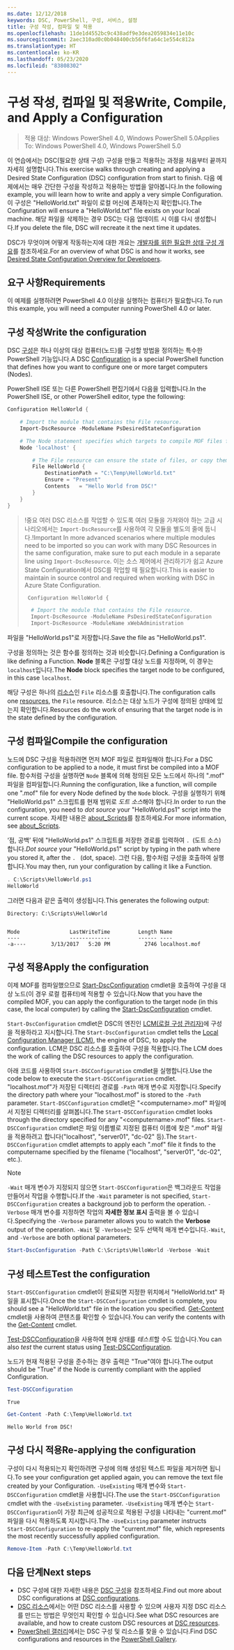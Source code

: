 ```yaml
---
ms.date: 12/12/2018
keywords: DSC, PowerShell, 구성, 서비스, 설정
title: 구성 작성, 컴파일 및 적용
ms.openlocfilehash: 11de1d4552bc9c438adf9e3dea2059834e11e10c
ms.sourcegitcommit: 2aec310ad0c0b048400cb56f6fa64c1e554c812a
ms.translationtype: HT
ms.contentlocale: ko-KR
ms.lasthandoff: 05/23/2020
ms.locfileid: "83808302"
---
```

# <a name="write-compile-and-apply-a-configuration"></a><span data-ttu-id="1f55c-103">구성 작성, 컴파일 및 적용</span><span class="sxs-lookup"><span data-stu-id="1f55c-103">Write, Compile, and Apply a Configuration</span></span>

> <span data-ttu-id="1f55c-104">적용 대상: Windows PowerShell 4.0, Windows PowerShell 5.0</span><span class="sxs-lookup"><span data-stu-id="1f55c-104">Applies To: Windows PowerShell 4.0, Windows PowerShell 5.0</span></span>

<span data-ttu-id="1f55c-105">이 연습에서는 DSC(필요한 상태 구성) 구성을 만들고 적용하는 과정을 처음부터 끝까지 자세히 설명합니다.</span><span class="sxs-lookup"><span data-stu-id="1f55c-105">This exercise walks through creating and applying a Desired State Configuration (DSC) configuration from start to finish.</span></span>
<span data-ttu-id="1f55c-106">다음 예제에서는 매우 간단한 구성을 작성하고 적용하는 방법을 알아봅니다.</span><span class="sxs-lookup"><span data-stu-id="1f55c-106">In the following example, you will learn how to write and apply a very simple Configuration.</span></span> <span data-ttu-id="1f55c-107">이 구성은 "HelloWorld.txt" 파일이 로컬 머신에 존재하는지 확인합니다.</span><span class="sxs-lookup"><span data-stu-id="1f55c-107">The Configuration will ensure a "HelloWorld.txt" file exists on your local machine.</span></span> <span data-ttu-id="1f55c-108">해당 파일을 삭제하는 경우 DSC는 다음 업데이트 시 이를 다시 생성합니다.</span><span class="sxs-lookup"><span data-stu-id="1f55c-108">If you delete the file, DSC will recreate it the next time it updates.</span></span>

<span data-ttu-id="1f55c-109">DSC가 무엇이며 어떻게 작동하는지에 대한 개요는 [개발자를 위한 필요한 상태 구성 개요](../overview/overview.md)를 참조하세요.</span><span class="sxs-lookup"><span data-stu-id="1f55c-109">For an overview of what DSC is and how it works, see [Desired State Configuration Overview for Developers](../overview/overview.md).</span></span>

## <a name="requirements"></a><span data-ttu-id="1f55c-110">요구 사항</span><span class="sxs-lookup"><span data-stu-id="1f55c-110">Requirements</span></span>

<span data-ttu-id="1f55c-111">이 예제를 실행하려면 PowerShell 4.0 이상을 실행하는 컴퓨터가 필요합니다.</span><span class="sxs-lookup"><span data-stu-id="1f55c-111">To run this example, you will need a computer running PowerShell 4.0 or later.</span></span>

## <a name="write-the-configuration"></a><span data-ttu-id="1f55c-112">구성 작성</span><span class="sxs-lookup"><span data-stu-id="1f55c-112">Write the configuration</span></span>

<span data-ttu-id="1f55c-113">DSC [구성](configurations.md)은 하나 이상의 대상 컴퓨터(노드)를 구성할 방법을 정의하는 특수한 PowerShell 기능입니다.</span><span class="sxs-lookup"><span data-stu-id="1f55c-113">A DSC [Configuration](configurations.md) is a special PowerShell function that defines how you want to configure one or more target computers (Nodes).</span></span>

<span data-ttu-id="1f55c-114">PowerShell ISE 또는 다른 PowerShell 편집기에서 다음을 입력합니다.</span><span class="sxs-lookup"><span data-stu-id="1f55c-114">In the PowerShell ISE, or other PowerShell editor, type the following:</span></span>

```powershell
Configuration HelloWorld {

    # Import the module that contains the File resource.
    Import-DscResource -ModuleName PsDesiredStateConfiguration

    # The Node statement specifies which targets to compile MOF files for, when this configuration is executed.
    Node 'localhost' {

        # The File resource can ensure the state of files, or copy them from a source to a destination with persistent updates.
        File HelloWorld {
            DestinationPath = "C:\Temp\HelloWorld.txt"
            Ensure = "Present"
            Contents   = "Hello World from DSC!"
        }
    }
}
```

> <span data-ttu-id="1f55c-115">!중요 여러 DSC 리소스를 작업할 수 있도록 여러 모듈을 가져와야 하는 고급 시나리오에서는 `Import-DscResource`를 사용하여 각 모듈을 별도의 줄에 둡니다.</span><span class="sxs-lookup"><span data-stu-id="1f55c-115">!Important In more advanced scenarios where multiple modules need to be imported so you can work with many DSC Resources in the same configuration, make sure to put each module in a separate line using `Import-DscResource`.</span></span>
> <span data-ttu-id="1f55c-116">이는 소스 제어에서 관리하기가 쉽고 Azure State Configuration에서 DSC를 작업할 때 필요합니다.</span><span class="sxs-lookup"><span data-stu-id="1f55c-116">This is easier to maintain in source control and required when working with DSC in Azure State Configuration.</span></span>
>
> ```powershell
>  Configuration HelloWorld {
>
>   # Import the module that contains the File resource.
>   Import-DscResource -ModuleName PsDesiredStateConfiguration
>   Import-DscResource -ModuleName xWebAdministration
>
> ```

<span data-ttu-id="1f55c-117">파일을 "HelloWorld.ps1"로 저장합니다.</span><span class="sxs-lookup"><span data-stu-id="1f55c-117">Save the file as "HelloWorld.ps1".</span></span>

<span data-ttu-id="1f55c-118">구성을 정의하는 것은 함수를 정의하는 것과 비슷합니다.</span><span class="sxs-lookup"><span data-stu-id="1f55c-118">Defining a Configuration is like defining a Function.</span></span> <span data-ttu-id="1f55c-119">**Node** 블록은 구성할 대상 노드를 지정하며, 이 경우는 `localhost`입니다.</span><span class="sxs-lookup"><span data-stu-id="1f55c-119">The **Node** block specifies the target node to be configured, in this case `localhost`.</span></span>

<span data-ttu-id="1f55c-120">해당 구성은 하나의 [리소스](../resources/resources.md)인 `File` 리소스를 호출합니다.</span><span class="sxs-lookup"><span data-stu-id="1f55c-120">The configuration calls one [resources](../resources/resources.md), the `File` resource.</span></span> <span data-ttu-id="1f55c-121">리소스는 대상 노드가 구성에 정의된 상태에 있는지 확인합니다.</span><span class="sxs-lookup"><span data-stu-id="1f55c-121">Resources do the work of ensuring that the target node is in the state defined by the configuration.</span></span>

## <a name="compile-the-configuration"></a><span data-ttu-id="1f55c-122">구성 컴파일</span><span class="sxs-lookup"><span data-stu-id="1f55c-122">Compile the configuration</span></span>

<span data-ttu-id="1f55c-123">노드에 DSC 구성을 적용하려면 먼저 MOF 파일로 컴파일해야 합니다.</span><span class="sxs-lookup"><span data-stu-id="1f55c-123">For a DSC configuration to be applied to a node, it must first be compiled into a MOF file.</span></span>
<span data-ttu-id="1f55c-124">함수처럼 구성을 실행하면 `Node` 블록에 의해 정의된 모든 노드에서 하나의 ".mof" 파일을 컴파일합니다.</span><span class="sxs-lookup"><span data-stu-id="1f55c-124">Running the configuration, like a function, will compile one ".mof" file for every Node defined by the `Node` block.</span></span>
<span data-ttu-id="1f55c-125">구성을 실행하기 위해 "HelloWorld.ps1" 스크립트를 현재 범위로 *도트 소스*해야 합니다.</span><span class="sxs-lookup"><span data-stu-id="1f55c-125">In order to run the configuration, you need to *dot source* your "HelloWorld.ps1" script into the current scope.</span></span>
<span data-ttu-id="1f55c-126">자세한 내용은 [about_Scripts](/powershell/module/microsoft.powershell.core/about/about_scripts?view=powershell-6#script-scope-and-dot-sourcing)를 참조하세요.</span><span class="sxs-lookup"><span data-stu-id="1f55c-126">For more information, see [about_Scripts](/powershell/module/microsoft.powershell.core/about/about_scripts?view=powershell-6#script-scope-and-dot-sourcing).</span></span>

<!-- markdownlint-disable MD038 -->
<span data-ttu-id="1f55c-127">‘점, 공백’ 뒤에 "HelloWorld.ps1" 스크립트를 저장한 경로를 입력하여 `. `(도트 소스)합니다.</span><span class="sxs-lookup"><span data-stu-id="1f55c-127">*Dot source* your "HelloWorld.ps1" script by typing in the path where you stored it, after the `. ` (dot, space).</span></span> <span data-ttu-id="1f55c-128">그런 다음, 함수처럼 구성을 호출하여 실행합니다.</span><span class="sxs-lookup"><span data-stu-id="1f55c-128">You may then, run your configuration by calling it like a Function.</span></span>
<!-- markdownlint-enable MD038 -->

```powershell
. C:\Scripts\HelloWorld.ps1
HelloWorld
```

<span data-ttu-id="1f55c-129">그러면 다음과 같은 출력이 생성됩니다.</span><span class="sxs-lookup"><span data-stu-id="1f55c-129">This generates the following output:</span></span>

```output
Directory: C:\Scripts\HelloWorld


Mode                LastWriteTime         Length Name
----                -------------         ------ ----
-a----        3/13/2017   5:20 PM           2746 localhost.mof
```

## <a name="apply-the-configuration"></a><span data-ttu-id="1f55c-130">구성 적용</span><span class="sxs-lookup"><span data-stu-id="1f55c-130">Apply the configuration</span></span>

<span data-ttu-id="1f55c-131">이제 MOF를 컴파일했으므로 [Start-DscConfiguration](/powershell/module/psdesiredstateconfiguration/start-dscconfiguration) cmdlet을 호출하여 구성을 대상 노드(이 경우 로컬 컴퓨터)에 적용할 수 있습니다.</span><span class="sxs-lookup"><span data-stu-id="1f55c-131">Now that you have the compiled MOF, you can apply the configuration to the target node (in this case, the local computer) by calling the [Start-DscConfiguration](/powershell/module/psdesiredstateconfiguration/start-dscconfiguration) cmdlet.</span></span>

<span data-ttu-id="1f55c-132">`Start-DscConfiguration` cmdlet은 DSC의 엔진인 [LCM(로컬 구성 관리자)](../managing-nodes/metaConfig.md)에 구성을 적용하라고 지시합니다.</span><span class="sxs-lookup"><span data-stu-id="1f55c-132">The `Start-DscConfiguration` cmdlet tells the [Local Configuration Manager (LCM)](../managing-nodes/metaConfig.md), the engine of DSC, to apply the configuration.</span></span>
<span data-ttu-id="1f55c-133">LCM은 DSC 리소스를 호출하여 구성을 적용합니다.</span><span class="sxs-lookup"><span data-stu-id="1f55c-133">The LCM does the work of calling the DSC resources to apply the configuration.</span></span>

<span data-ttu-id="1f55c-134">아래 코드를 사용하여 `Start-DSCConfiguration` cmdlet을 실행합니다.</span><span class="sxs-lookup"><span data-stu-id="1f55c-134">Use the code below to execute the `Start-DSCConfiguration` cmdlet.</span></span> <span data-ttu-id="1f55c-135">"localhost.mof"가 저장된 디렉터리 경로를 `-Path` 매개 변수로 지정합니다.</span><span class="sxs-lookup"><span data-stu-id="1f55c-135">Specify the directory path where your "localhost.mof" is stored to the `-Path` parameter.</span></span> <span data-ttu-id="1f55c-136">`Start-DSCConfiguration` cmdlet은 "\<computername\>.mof" 파일에서 지정된 디렉터리를 살펴봅니다.</span><span class="sxs-lookup"><span data-stu-id="1f55c-136">The `Start-DSCConfiguration` cmdlet looks through the directory specified for any "\<computername\>.mof" files.</span></span> <span data-ttu-id="1f55c-137">`Start-DSCConfiguration` cmdlet은 파일 이름별로 지정된 컴퓨터 이름에 찾은 ".mof" 파일을 적용하려고 합니다("localhost", "server01", "dc-02" 등).</span><span class="sxs-lookup"><span data-stu-id="1f55c-137">The `Start-DSCConfiguration` cmdlet attempts to apply each ".mof" file it finds to the computername specified by the filename ("localhost", "server01", "dc-02", etc.).</span></span>

> [!NOTE]
> <span data-ttu-id="1f55c-138">`-Wait` 매개 변수가 지정되지 않으면 `Start-DSCConfiguration`은 백그라운드 작업을 만들어서 작업을 수행합니다.</span><span class="sxs-lookup"><span data-stu-id="1f55c-138">If the `-Wait` parameter is not specified, `Start-DSCConfiguration` creates a background job to perform the operation.</span></span> <span data-ttu-id="1f55c-139">`-Verbose` 매개 변수를 지정하면 작업의 **자세한 정보 표시** 출력을 볼 수 있습니다.</span><span class="sxs-lookup"><span data-stu-id="1f55c-139">Specifying the `-Verbose` parameter allows you to watch the **Verbose** output of the operation.</span></span> <span data-ttu-id="1f55c-140">`-Wait` 및 `-Verbose`는 모두 선택적 매개 변수입니다.</span><span class="sxs-lookup"><span data-stu-id="1f55c-140">`-Wait`, and `-Verbose` are both optional parameters.</span></span>

```powershell
Start-DscConfiguration -Path C:\Scripts\HelloWorld -Verbose -Wait
```

## <a name="test-the-configuration"></a><span data-ttu-id="1f55c-141">구성 테스트</span><span class="sxs-lookup"><span data-stu-id="1f55c-141">Test the configuration</span></span>

<span data-ttu-id="1f55c-142">`Start-DSCConfiguration` cmdlet이 완료되면 지정한 위치에서 "HelloWorld.txt" 파일을 표시합니다.</span><span class="sxs-lookup"><span data-stu-id="1f55c-142">Once the `Start-DSCConfiguration` cmdlet is complete, you should see a "HelloWorld.txt" file in the location you specified.</span></span> <span data-ttu-id="1f55c-143">[Get-Content](/powershell/module/microsoft.powershell.management/get-content) cmdlet을 사용하여 콘텐츠를 확인할 수 있습니다.</span><span class="sxs-lookup"><span data-stu-id="1f55c-143">You can verify the contents with the [Get-Content](/powershell/module/microsoft.powershell.management/get-content) cmdlet.</span></span>

<span data-ttu-id="1f55c-144">[Test-DSCConfiguration](/powershell/module/psdesiredstateconfiguration/Test-DSCConfiguration)을 사용하여 현재 상태를 *테스트*할 수도 있습니다.</span><span class="sxs-lookup"><span data-stu-id="1f55c-144">You can also *test* the current status using [Test-DSCConfiguration](/powershell/module/psdesiredstateconfiguration/Test-DSCConfiguration).</span></span>

<span data-ttu-id="1f55c-145">노드가 현재 적용된 구성을 준수하는 경우 출력은 "True"여야 합니다.</span><span class="sxs-lookup"><span data-stu-id="1f55c-145">The output should be "True" if the Node is currently compliant with the applied Configuration.</span></span>

```powershell
Test-DSCConfiguration
```

```output
True
```

```powershell
Get-Content -Path C:\Temp\HelloWorld.txt
```

```output
Hello World from DSC!
```

## <a name="re-applying-the-configuration"></a><span data-ttu-id="1f55c-146">구성 다시 적용</span><span class="sxs-lookup"><span data-stu-id="1f55c-146">Re-applying the configuration</span></span>

<span data-ttu-id="1f55c-147">구성이 다시 적용되는지 확인하려면 구성에 의해 생성된 텍스트 파일을 제거하면 됩니다.</span><span class="sxs-lookup"><span data-stu-id="1f55c-147">To see your configuration get applied again, you can remove the text file created by your Configuration.</span></span> <span data-ttu-id="1f55c-148">`-UseExisting` 매개 변수와 `Start-DSCConfiguration` cmdlet을 사용합니다.</span><span class="sxs-lookup"><span data-stu-id="1f55c-148">The use the `Start-DSCConfiguration` cmdlet with the `-UseExisting` parameter.</span></span> <span data-ttu-id="1f55c-149">`-UseExisting` 매개 변수는 `Start-DSCConfiguration`이 가장 최근에 성공적으로 적용된 구성을 나타내는 "current.mof" 파일을 다시 적용하도록 지시합니다.</span><span class="sxs-lookup"><span data-stu-id="1f55c-149">The `-UseExisting` parameter instructs `Start-DSCConfiguration` to re-apply the "current.mof" file, which represents the most recently successfully applied configuration.</span></span>

```powershell
Remove-Item -Path C:\Temp\HelloWorld.txt
```

## <a name="next-steps"></a><span data-ttu-id="1f55c-150">다음 단계</span><span class="sxs-lookup"><span data-stu-id="1f55c-150">Next steps</span></span>

- <span data-ttu-id="1f55c-151">DSC 구성에 대한 자세한 내용은 [DSC 구성](configurations.md)을 참조하세요.</span><span class="sxs-lookup"><span data-stu-id="1f55c-151">Find out more about DSC configurations at [DSC configurations](configurations.md).</span></span>
- <span data-ttu-id="1f55c-152">[DSC 리소스](../resources/resources.md)에서는 어떤 DSC 리소스를 사용할 수 있으며 사용자 지정 DSC 리소스를 만드는 방법은 무엇인지 확인할 수 있습니다.</span><span class="sxs-lookup"><span data-stu-id="1f55c-152">See what DSC resources are available, and how to create custom DSC resources at [DSC resources](../resources/resources.md).</span></span>
- <span data-ttu-id="1f55c-153">[PowerShell 갤러리](https://www.powershellgallery.com/)에서는 DSC 구성 및 리소스를 찾을 수 있습니다.</span><span class="sxs-lookup"><span data-stu-id="1f55c-153">Find DSC configurations and resources in the [PowerShell Gallery](https://www.powershellgallery.com/).</span></span>
